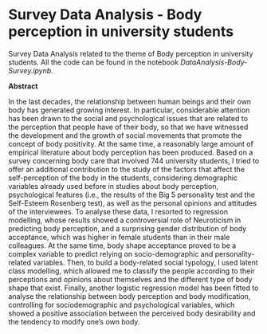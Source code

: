 # Survey Data Analysis - Body perception in university students
Survey Data Analysis related to the theme of Body perception in university students. All the code can be found in the notebook *DataAnalysis-Body-Survey.ipynb*.



**Abstract**

In the last decades, the relationship between human beings and their own body has generated growing
interest. In particular, considerable attention has been drawn to the social and psychological issues
that are related to the perception that people have of their body, so that we have witnessed the
development and the growth of social movements that promote the concept of body positivity. At the
same time, a reasonably large amount of empirical literature about body perception has been
produced. Based on a survey concerning body care that involved 744 university students, I tried to
offer an additional contribution to the study of the factors that affect the self-perception of the body
in the students, considering demographic variables already used before in studies about body
perception, psychological features (i.e., the results of the Big 5 personality test and the Self-Esteem
Rosenberg test), as well as the personal opinions and attitudes of the interviewees. To analyse these
data, I resorted to regression modelling, whose results showed a controversial role of Neuroticism in
predicting body perception, and a surprising gender distribution of body acceptance, which was
higher in female students than in their male colleagues. At the same time, body shape acceptance
proved to be a complex variable to predict relying on socio-demographic and personality-related
variables. Then, to build a body-related social typology, I used latent class modelling, which allowed
me to classify the people according to their perceptions and opinions about themselves and the
different type of body shape that exist. Finally, another logistic regression model has been fitted to
analyse the relationship between body perception and body modification, controlling for 
sociodemographic and psychological variables, which showed a positive association between the perceived
body desirability and the tendency to modify one’s own body.

